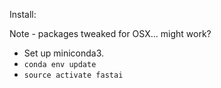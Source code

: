 Install:

Note - packages tweaked for OSX... might work?

* Set up miniconda3.
* `conda env update`
* `source activate fastai`
